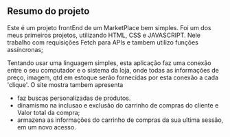 ## Resumo do projeto

Este é um projeto frontEnd de um MarketPlace bem simples. Foi um dos meus primeiros projetos, utilizando HTML, CSS e JAVASCRIPT. Nele trabalho com requisições Fetch para APIs e tambem  utilizo funções assíncronas;

Tentando usar uma linguagem simples, esta aplicação faz uma conexão entre o seu computador e o sistema da loja, onde todas as informações de preço, imagem, qtd em estoque serão fornecidas por esta conexão a cada 'clique'.
O site mostra tambem apresenta
- faz buscas personalizadas de produtos.
- dinamismo na inclusao e exclusão do carrinho de compras do cliente e Valor total da compra;
- armazena as informações do carrinho de compras da sua ultima sessão, em um novo acesso.

